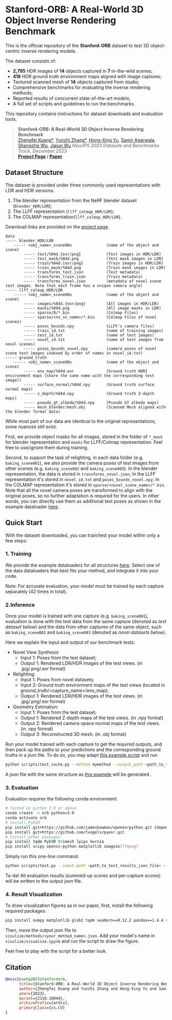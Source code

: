 # Stanford-ORB: A Real-World 3D Object Inverse Rendering Benchmark

This is the official repository of the <b>Stanford-ORB</b> dataset to test 3D object-centric inverse rendering models. 

The dataset consists of:

- __2,795__ HDR images of __14__ objects captured in __7__ in-the-wild scenes;
- __418__ HDR ground truth environment maps aligned with image captures;
- Textured scanned mesh of __14__ objects captured from studio;
- Comprehensive benchmarks for evaluating the inverse rendering methods;
- Reported results of concurrent state-of-the-art models;
- A full set of scripts and guidelines to run the benchmarks.

This repository contains instructions for dataset downloads and evaluation tools.



> __Stanford-ORB: A Real-World 3D Object Inverse Rendering Benchmark__  
>[Zhengfei Kuang*](https://zhengfeikuang.com), [Yunzhi Zhang*](https://ai.stanford.edu/~yzzhang/), [Hong-Xing Yu](https://kovenyu.com/), [Samir Agarwala](https://samiragarwala.github.io/), [Shangzhe Wu](https://elliottwu.com/), [Jiajun Wu](https://jiajunwu.com/)
> _NeurIPS 2023 Datasets and Benchmarks Track, December 2023_  
> __[Project Page](https://stanfordorb.github.io)&nbsp;/&nbsp;[Paper](https://arxiv.org/abs/2310.16044)__

## Dataset Structure

The dataset is provided under three commonly used representations with LDR and HDR versions: 
1. The blender representation from the NeRF blender dataset (`blender_HDR/LDR`);
2. The LLFF representation (`llff_colmap_HDR/LDR`);
3. The COLMAP representation(`llff_colmap_HDR/LDR`).

Download links are provided on the [project page](https://stanfordorb.github.io).

```
data	
----- blender_HDR/LDR		
    ----- <obj_name>_scene00x               (name of the object and scene)
        ----- test/%04d.{exr/png}           (Test images in HDR/LDR)	
        ----- test_mask/%04d.png            (Test mask images in LDR)	
        ----- train/%04d.{exr/png}          (Train images in HDR/LDR)	
        ----- train_mask/%04d.png           (Train mask images in LDR)	
        ----- transforms_test.json          (Test metadata)	
        ----- transforms_train.json         (Train metadata)	
        ----- transforms_novel.json         (metadata of novel scene test images. Note that each frame has a unique camera angle)				
----- llff_colmap_HDR/LDR
    ----- <obj_name>_scene00x               (name of the object and scene)
        ----- images/%04d.{exr/png}         (All images in HDR/LDR)
        ----- masks/%04d.png                (All image masks in LDR)
        ----- sparse/0/*.bin                (Colmap Files)	
        ----- sparse/<nv_sn_name>/*.bin     (Colmap Files of novel scenes)	
        ----- poses_bounds.npy              (LLFF's camera files)	
        ----- train_id.txt                  (name of training images)	
        ----- test_id.txt                   (name of test images)	
        ----- novel_id.txt                  (name of test images from novel scenes)	
        ----- poses_bounds_novel.npy        (camera poses of novel scene test images indexed by order of names in novel_id.txt)					
----- ground_truth
    ----- <obj_name>_scene00x               (name of the object and scene)	
        ----- env_map/%04d.exr              (Ground truth HDRI environment maps (share the same name with the corresponding test image))
        ----- surface_normal/%04d.npy       (Ground truth surface normal maps)
        ----- z_depth/%04d.npy              (Ground truth Z-depth maps)
        ----- pseudo_gt_albedo/%04d.npy     (Pseudo GT albedo maps)
        ----- mesh_blender/mesh.obj         (Scanned Mesh aligned with the blender format data)
```

While most part of our data are identical to the original representations, some nuances still exist.

First, we provide object masks for all images, stored in the folder of ``*_mask`` for blender representation and ``masks`` for LLFF/Colmap representation. Feel free to use/ignore them during training.

Second, to support the task of relighting, in each data folder (e.g. `baking_scene001`), we also provide the camera poses of test images from other scenes (e.g. `baking_scene002` and `baking_scene003`). In the blender representation, the data is stored in ``transforms_novel.json``; In the LLFF representation it's stored in ``novel_id.txt`` and ``poses_bounds_novel.npy``; In the COLMAP representation it's stored in ``sparse/<novel_scene_name>/*.bin``. Note that all the novel camera poses are transformed to align with the original poses, so no further adaptation is required for the users. In other words, you can directly use them as additional test poses as shown in the example dataloader [here](https://github.com/StanfordORB/Stanford-ORB/blob/9a559af9de855a0f37f96dd2670c9a5f970e22c0/orb/datasets/mymethod.py#L323). 

## Quick Start

With the dataset downloaded, you can train/test your model within only a few steps:

### 1. Training

We provide the example dataloaders for all structures [here](./orb/datasets/mymethod.py). Select one of the data dataloaders that best fits your method, and integrate it into your code. 

Note: For accurate evaluation, your model must be trained by each capture separately (42 times in total). 

### 2.Inference

Once your model is trained with one capture (e.g. `baking_scene001`), 
evaluation is done with the test data from the same capture (denoted as <i>test dataset</i> below) 
and the data from other captures of the same object, such as `baking_scene002` and `baking_scene003` (denoted as <i>novel datasets</i> below).

Here we explain the input and output of our benchmark tests:

- Novel View Synthesis
  - Input 1: Poses from the test dataset;
  - Output 1: Rendered LDR/HDR images of the test views. (in .jpg/.png/.exr format)
- Relighting: 
  - Input 1: Poses from novel datasets;
  - Input 2: Ground truth environment maps of the test views (located in ground_truth/<capture_name>/env_map);
  - Output 1: Rendered LDR/HDR images of the test views. (in .jpg/.png/.exr format)
- Geometry Estimation: 
  - Input 1: Poses from the test dataset;
  - Output 1: Rendered Z-depth maps of the test views. (in .npy format)
  - Output 2: Rendered camera-space normal maps of the test views. (in .npy format)
  - Output 3: Reconstructed 3D mesh. (in .obj format)

Run your model trained with each capture to get the required outputs, and then pack up the paths to your predictions and the corresponding ground truths in a json file.
To do so, you may adapt [this example script](./orb/pipelines/mymethod.py) and run 
```bash
python scripts/test_cache.py --method mymethod --output_path <path_to_test_results_json_file> 
```
A json file with the same structure as [this example](./examples/test/mymethod.json) will be generated
.

### 3. Evaluation

Evaluation requires the following conda environment:
```bash
# Tested on python 3.9 or above
conda create -n orb python=3.9
conda activate orb
# Install PyEXR
pip install git+https://github.com/jamesbowman/openexrpython.git (dependency) # or try `conda install -c conda-forge openexr-python`
pip install git+https://github.com/tvogels/pyexr.git
# Install other packages
pip install tqdm PyEXR trimesh lpips kornia
pip install scipy opencv-python matplotlib imageio[ffmpeg]
```

Simply run this one-line command:
```bash
python scripts/test.py --input-path <path_to_test_results_json_file> --output-path <path_to_test_scores_json_file> --scenes full
```

Ta-da! All evaluation results (summed-up scores and per-capture scores) will be written to the output json file.

### 4. Result Visualization
To draw visualization figures as in our paper, first, install the following required packages:
```bash
pip install numpy matplotlib glob2 tqdm seaborn==0.12.2 pandas==1.4.4 scipy==1.9.1 
```
Then, move the output json file to `visulize/methods/<your_method_name>.json`.
Add your model's name in `visulize/visualize.ipynb` and run the script to draw the figure.

Feel free to play with the script for a better look.

## Citation

```bibtex
@misc{kuang2023stanfordorb,
      title={Stanford-ORB: A Real-World 3D Object Inverse Rendering Benchmark}, 
      author={Zhengfei Kuang and Yunzhi Zhang and Hong-Xing Yu and Samir Agarwala and Shangzhe Wu and Jiajun Wu},
      year={2023},
      eprint={2310.16044},
      archivePrefix={arXiv},
      primaryClass={cs.CV}
}
```



